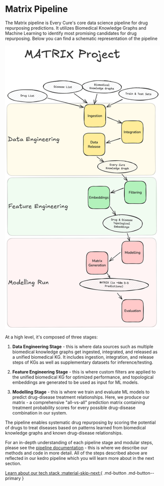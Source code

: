 # Matrix Pipeline

The Matrix pipeline is Every Cure's core data science pipeline for drug repurposing predictions. It utilizes Biomedical Knowledge Graphs and Machine Learning to identify most promising candidates for drug repurposing. Below you can find a schematic representation of the pipeline

![Matrix Pipeline](../../assets/getting_started/matrix_overview.png)

At a high level, it's composed of three stages:

1. **Data Engineering Stage** - this is where data sources such as multiple biomedical knowledge graphs get ingested, integrated, and released as a unified biomedical KG. It includes ingestion, integration, and release steps of KGs as well as supplementary datasets for inference/testing.

2. **Feature Engineering Stage** - this is where custom filters are applied to the unified biomedical KG for optimized performance, and topological embeddings are generated to be used as input for ML models. 

3. **Modelling Stage** - this is where we train and evaluate ML models to predict drug-disease treatment relationships. Here, we produce our matrix - a comprehensive "all-vs-all" prediction matrix containing treatment probability scores for every possible drug-disease combination in our system.

The pipeline enables systematic drug repurposing by scoring the potential of drugs to treat diseases based on patterns learned from biomedical knowledge graphs and known drug-disease relationships.

For an in-depth understanding of each pipeline stage and modular steps, please see the [pipeline documentation](../../pipeline/index.md) - this is where we describe our methods and code in more detail. All of the steps described above are reflected in our kedro pipeline which you will learn more about in the next section.

[Learn about our tech stack :material-skip-next:](./tech_stack.md){ .md-button .md-button--primary }
